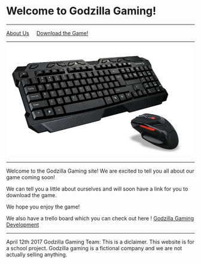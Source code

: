 # Welcome to Godzilla Gaming!

* * *

[About Us](p1about.html)     [Download the Game!](VG.html)   

* * *

![](mouseandkeyboard.jpg)

* * *

Welcome to the Godzilla Gaming site! We are excited to tell you all about our game coming soon!

We can tell you a little about ourselves and will soon have a link for you to download the game.

We hope you enjoy the game!

We also have a trello board which you can check out here ! [Godzilla Gaming Development](https://trello.com/b/tIRDIDwd/godzilla-gaming-development)

* * *

April 12th 2017 Godzilla Gaming Team:
This is a diclaimer. This website is for a school project. Godzilla gaming is a fictional company and we are not actually selling anything.